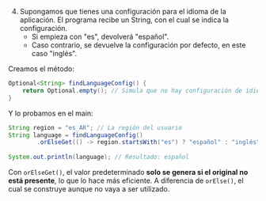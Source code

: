 4. Supongamos que tienes una configuración para el idioma de la aplicación. El programa recibe un String, con el cual se indica la configuración.
	- Si empieza con "es", devolverá "español".
	- Caso contrario, se devuelve la configuración por defecto, en este caso "inglés".

Creamos el método:
```Java
Optional<String> findLanguageConfig() { 
	return Optional.empty(); // Simula que no hay configuración de idioma 
}
```

Y lo probamos en el main:
```Java
String region = "es_AR"; // La región del usuario 
String language = findLanguageConfig() 
		.orElseGet(() -> region.startsWith("es") ? "español" : "inglés"); 
		
System.out.println(language); // Resultado: español
```

Con `orElseGet()`, el valor predeterminado **solo se genera si el original no está presente**, lo que lo hace más eficiente. A diferencia de `orElse()`, el cual se construye aunque no vaya a ser utilizado.